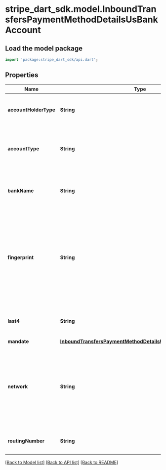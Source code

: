 # stripe_dart_sdk.model.InboundTransfersPaymentMethodDetailsUsBankAccount

## Load the model package
```dart
import 'package:stripe_dart_sdk/api.dart';
```

## Properties
Name | Type | Description | Notes
------------ | ------------- | ------------- | -------------
**accountHolderType** | **String** | Account holder type: individual or company. | [optional] 
**accountType** | **String** | Account type: checkings or savings. Defaults to checking if omitted. | [optional] 
**bankName** | **String** | Name of the bank associated with the bank account. | [optional] 
**fingerprint** | **String** | Uniquely identifies this particular bank account. You can use this attribute to check whether two bank accounts are the same. | [optional] 
**last4** | **String** | Last four digits of the bank account number. | [optional] 
**mandate** | [**InboundTransfersPaymentMethodDetailsUsBankAccountMandate**](InboundTransfersPaymentMethodDetailsUsBankAccountMandate.md) |  | [optional] 
**network** | **String** | The network rails used. See the [docs](https://stripe.com/docs/treasury/money-movement/timelines) to learn more about money movement timelines for each network type. | 
**routingNumber** | **String** | Routing number of the bank account. | [optional] 

[[Back to Model list]](../README.md#documentation-for-models) [[Back to API list]](../README.md#documentation-for-api-endpoints) [[Back to README]](../README.md)



